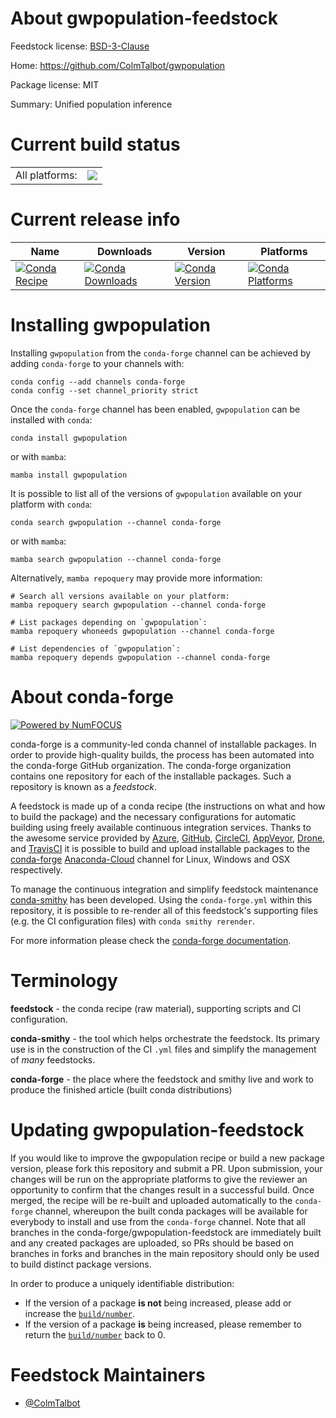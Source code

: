 About gwpopulation-feedstock
============================

Feedstock license: [BSD-3-Clause](https://github.com/conda-forge/gwpopulation-feedstock/blob/main/LICENSE.txt)

Home: https://github.com/ColmTalbot/gwpopulation

Package license: MIT

Summary: Unified population inference

Current build status
====================


<table><tr><td>All platforms:</td>
    <td>
      <a href="https://dev.azure.com/conda-forge/feedstock-builds/_build/latest?definitionId=16018&branchName=main">
        <img src="https://dev.azure.com/conda-forge/feedstock-builds/_apis/build/status/gwpopulation-feedstock?branchName=main">
      </a>
    </td>
  </tr>
</table>

Current release info
====================

| Name | Downloads | Version | Platforms |
| --- | --- | --- | --- |
| [![Conda Recipe](https://img.shields.io/badge/recipe-gwpopulation-green.svg)](https://anaconda.org/conda-forge/gwpopulation) | [![Conda Downloads](https://img.shields.io/conda/dn/conda-forge/gwpopulation.svg)](https://anaconda.org/conda-forge/gwpopulation) | [![Conda Version](https://img.shields.io/conda/vn/conda-forge/gwpopulation.svg)](https://anaconda.org/conda-forge/gwpopulation) | [![Conda Platforms](https://img.shields.io/conda/pn/conda-forge/gwpopulation.svg)](https://anaconda.org/conda-forge/gwpopulation) |

Installing gwpopulation
=======================

Installing `gwpopulation` from the `conda-forge` channel can be achieved by adding `conda-forge` to your channels with:

```
conda config --add channels conda-forge
conda config --set channel_priority strict
```

Once the `conda-forge` channel has been enabled, `gwpopulation` can be installed with `conda`:

```
conda install gwpopulation
```

or with `mamba`:

```
mamba install gwpopulation
```

It is possible to list all of the versions of `gwpopulation` available on your platform with `conda`:

```
conda search gwpopulation --channel conda-forge
```

or with `mamba`:

```
mamba search gwpopulation --channel conda-forge
```

Alternatively, `mamba repoquery` may provide more information:

```
# Search all versions available on your platform:
mamba repoquery search gwpopulation --channel conda-forge

# List packages depending on `gwpopulation`:
mamba repoquery whoneeds gwpopulation --channel conda-forge

# List dependencies of `gwpopulation`:
mamba repoquery depends gwpopulation --channel conda-forge
```


About conda-forge
=================

[![Powered by
NumFOCUS](https://img.shields.io/badge/powered%20by-NumFOCUS-orange.svg?style=flat&colorA=E1523D&colorB=007D8A)](https://numfocus.org)

conda-forge is a community-led conda channel of installable packages.
In order to provide high-quality builds, the process has been automated into the
conda-forge GitHub organization. The conda-forge organization contains one repository
for each of the installable packages. Such a repository is known as a *feedstock*.

A feedstock is made up of a conda recipe (the instructions on what and how to build
the package) and the necessary configurations for automatic building using freely
available continuous integration services. Thanks to the awesome service provided by
[Azure](https://azure.microsoft.com/en-us/services/devops/), [GitHub](https://github.com/),
[CircleCI](https://circleci.com/), [AppVeyor](https://www.appveyor.com/),
[Drone](https://cloud.drone.io/welcome), and [TravisCI](https://travis-ci.com/)
it is possible to build and upload installable packages to the
[conda-forge](https://anaconda.org/conda-forge) [Anaconda-Cloud](https://anaconda.org/)
channel for Linux, Windows and OSX respectively.

To manage the continuous integration and simplify feedstock maintenance
[conda-smithy](https://github.com/conda-forge/conda-smithy) has been developed.
Using the ``conda-forge.yml`` within this repository, it is possible to re-render all of
this feedstock's supporting files (e.g. the CI configuration files) with ``conda smithy rerender``.

For more information please check the [conda-forge documentation](https://conda-forge.org/docs/).

Terminology
===========

**feedstock** - the conda recipe (raw material), supporting scripts and CI configuration.

**conda-smithy** - the tool which helps orchestrate the feedstock.
                   Its primary use is in the construction of the CI ``.yml`` files
                   and simplify the management of *many* feedstocks.

**conda-forge** - the place where the feedstock and smithy live and work to
                  produce the finished article (built conda distributions)


Updating gwpopulation-feedstock
===============================

If you would like to improve the gwpopulation recipe or build a new
package version, please fork this repository and submit a PR. Upon submission,
your changes will be run on the appropriate platforms to give the reviewer an
opportunity to confirm that the changes result in a successful build. Once
merged, the recipe will be re-built and uploaded automatically to the
`conda-forge` channel, whereupon the built conda packages will be available for
everybody to install and use from the `conda-forge` channel.
Note that all branches in the conda-forge/gwpopulation-feedstock are
immediately built and any created packages are uploaded, so PRs should be based
on branches in forks and branches in the main repository should only be used to
build distinct package versions.

In order to produce a uniquely identifiable distribution:
 * If the version of a package **is not** being increased, please add or increase
   the [``build/number``](https://docs.conda.io/projects/conda-build/en/latest/resources/define-metadata.html#build-number-and-string).
 * If the version of a package **is** being increased, please remember to return
   the [``build/number``](https://docs.conda.io/projects/conda-build/en/latest/resources/define-metadata.html#build-number-and-string)
   back to 0.

Feedstock Maintainers
=====================

* [@ColmTalbot](https://github.com/ColmTalbot/)

